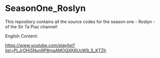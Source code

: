 # SeasonOne_Roslyn
This repository contains all the source codes for the season one - Roslyn - of the Sir Ta Piaz channel!

English Content:

https://www.youtube.com/playlist?list=PLJrOHj5Nun9P8maAMOQXK6UcW9_S_KTZh

